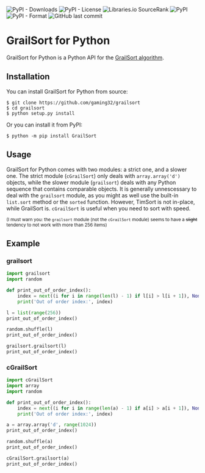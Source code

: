 ![PyPI - Downloads](https://img.shields.io/pypi/dm/GrailSort)
![PyPI - License](https://img.shields.io/pypi/l/GrailSort)
![Libraries.io SourceRank](https://img.shields.io/librariesio/sourcerank/pypi/GrailSort?color=green)
![PyPI](https://img.shields.io/pypi/v/GrailSort)
![PyPI - Format](https://img.shields.io/pypi/format/GrailSort)
![GitHub last commit](https://img.shields.io/github/last-commit/gaming32/grailsort)
<!-- ![PyPI - Status](https://img.shields.io/pypi/status/GrailSort) -->
<!-- ![Dependents (via libraries.io)](https://img.shields.io/librariesio/dependents/pypi/GrailSort) -->


# GrailSort for Python

GrailSort for Python is a Python API for the [GrailSort algorithm](https://github.com/Mrrl/GrailSort).

## Installation

You can install GrailSort for Python from source:
```shell
$ git clone https://github.com/gaming32/grailsort
$ cd grailsort
$ python setup.py install
```

Or you can install it from PyPI:
```shell
$ python -m pip install GrailSort
```

## Usage

GrailSort for Python comes with two modules: a strict one, and a slower one. The strict module (`cGrailSort`) only deals with `array.array('d')` objects, while the slower module (`grailsort`) deals with any Python sequence that contains comparable objects.
It is generally unnescessary to deal with the `grailsort` module, as you might as well use the built-in `list.sort` method or the `sorted` function. However, TimSort is not in-place, while GrailSort is. `cGrailSort` is useful when you need to sort with speed.

<sub>(I must warn you: the `grailsort` module (not the `cGrailSort` module) seems to have a ~~slight~~ tendency to not work with more than 256 items)</sub>

## Example

### grailsort

```python
import grailsort
import random

def print_out_of_order_index():
    index = next((i for i in range(len(l) - 1) if l[i] > l[i + 1]), None)
    print('Out of order index:', index)

l = list(range(256))
print_out_of_order_index()

random.shuffle(l)
print_out_of_order_index()

grailsort.grailsort(l)
print_out_of_order_index()
```

### cGrailSort

```python
import cGrailSort
import array
import random

def print_out_of_order_index():
    index = next((i for i in range(len(a) - 1) if a[i] > a[i + 1]), None)
    print('Out of order index:', index)

a = array.array('d', range(1024))
print_out_of_order_index()

random.shuffle(a)
print_out_of_order_index()

cGrailSort.grailsort(a)
print_out_of_order_index()
```
